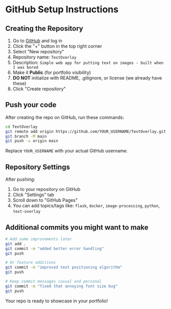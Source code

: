 # GitHub Setup Instructions

## Creating the Repository

1. Go to [GitHub](https://github.com) and log in
2. Click the "+" button in the top right corner
3. Select "New repository"
4. Repository name: `TextOverlay`
5. Description: `Simple web app for putting text on images - built when I was bored`
6. Make it **Public** (for portfolio visibility)
7. **DO NOT** initialize with README, .gitignore, or license (we already have these)
8. Click "Create repository"

## Push your code

After creating the repo on GitHub, run these commands:

```bash
cd TextOverlay
git remote add origin https://github.com/YOUR_USERNAME/TextOverlay.git
git branch -M main
git push -u origin main
```

Replace `YOUR_USERNAME` with your actual GitHub username.

## Repository Settings

After pushing:

1. Go to your repository on GitHub
2. Click "Settings" tab
3. Scroll down to "GitHub Pages" 
4. You can add topics/tags like: `flask`, `docker`, `image-processing`, `python`, `text-overlay`

## Additional commits you might want to make

```bash
# Add some improvements later
git add .
git commit -m "added better error handling"
git push

# Or feature additions
git commit -m "improved text positioning algorithm" 
git push

# Keep commit messages casual and personal
git commit -m "fixed that annoying font size bug"
git push
```

Your repo is ready to showcase in your portfolio!
